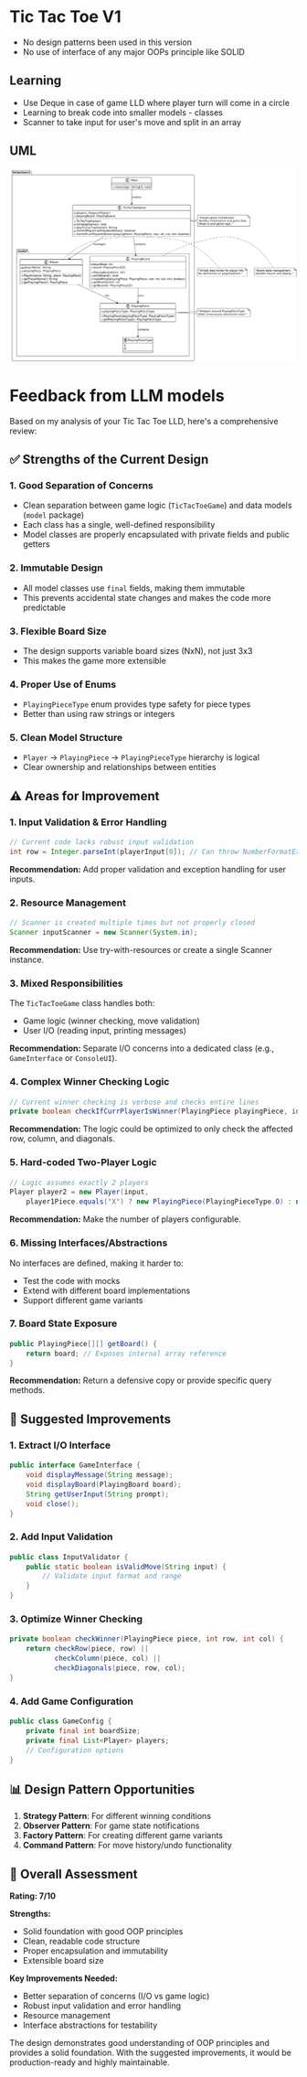 # Tic Tac Toe V1

- No design patterns been used in this version
- No use of interface of any major OOPs principle like SOLID

## Learning

- Use Deque in case of game LLD where player turn will come in a circle
- Learning to break code into smaller models - classes
- Scanner to take input for user's move and split in an array

## UML

![TicTacToe_V1_UML](/images/TicTacToe_V1_UML.png)

# Feedback from LLM models

Based on my analysis of your Tic Tac Toe LLD, here's a comprehensive review:

## ✅ **Strengths of the Current Design**

### 1. **Good Separation of Concerns**
- Clean separation between game logic (`TicTacToeGame`) and data models (`model` package)
- Each class has a single, well-defined responsibility
- Model classes are properly encapsulated with private fields and public getters

### 2. **Immutable Design**
- All model classes use `final` fields, making them immutable
- This prevents accidental state changes and makes the code more predictable

### 3. **Flexible Board Size**
- The design supports variable board sizes (NxN), not just 3x3
- This makes the game more extensible

### 4. **Proper Use of Enums**
- `PlayingPieceType` enum provides type safety for piece types
- Better than using raw strings or integers

### 5. **Clean Model Structure**
- `Player` → `PlayingPiece` → `PlayingPieceType` hierarchy is logical
- Clear ownership and relationships between entities

## ⚠️ **Areas for Improvement**

### 1. **Input Validation & Error Handling**
```java
// Current code lacks robust input validation
int row = Integer.parseInt(playerInput[0]); // Can throw NumberFormatException
```

**Recommendation:** Add proper validation and exception handling for user inputs.

### 2. **Resource Management**
```java
// Scanner is created multiple times but not properly closed
Scanner inputScanner = new Scanner(System.in);
```

**Recommendation:** Use try-with-resources or create a single Scanner instance.

### 3. **Mixed Responsibilities**
The `TicTacToeGame` class handles both:
- Game logic (winner checking, move validation)
- User I/O (reading input, printing messages)

**Recommendation:** Separate I/O concerns into a dedicated class (e.g., `GameInterface` or `ConsoleUI`).

### 4. **Complex Winner Checking Logic**
```java
// Current winner checking is verbose and checks entire lines
private boolean checkIfCurrPlayerIsWinner(PlayingPiece playingPiece, int row, int col)
```

**Recommendation:** The logic could be optimized to only check the affected row, column, and diagonals.

### 5. **Hard-coded Two-Player Logic**
```java
// Logic assumes exactly 2 players
Player player2 = new Player(input,
    player1Piece.equals("X") ? new PlayingPiece(PlayingPieceType.O) : new PlayingPiece(PlayingPieceType.X));
```

**Recommendation:** Make the number of players configurable.

### 6. **Missing Interfaces/Abstractions**
No interfaces are defined, making it harder to:
- Test the code with mocks
- Extend with different board implementations
- Support different game variants

### 7. **Board State Exposure**
```java
public PlayingPiece[][] getBoard() {
    return board; // Exposes internal array reference
}
```

**Recommendation:** Return a defensive copy or provide specific query methods.

## 🔄 **Suggested Improvements**

### 1. **Extract I/O Interface**
```java
public interface GameInterface {
    void displayMessage(String message);
    void displayBoard(PlayingBoard board);
    String getUserInput(String prompt);
    void close();
}
```

### 2. **Add Input Validation**
```java
public class InputValidator {
    public static boolean isValidMove(String input) {
        // Validate input format and range
    }
}
```

### 3. **Optimize Winner Checking**
```java
private boolean checkWinner(PlayingPiece piece, int row, int col) {
    return checkRow(piece, row) || 
           checkColumn(piece, col) || 
           checkDiagonals(piece, row, col);
}
```

### 4. **Add Game Configuration**
```java
public class GameConfig {
    private final int boardSize;
    private final List<Player> players;
    // Configuration options
}
```

## 📊 **Design Pattern Opportunities**

1. **Strategy Pattern**: For different winning conditions
2. **Observer Pattern**: For game state notifications
3. **Factory Pattern**: For creating different game variants
4. **Command Pattern**: For move history/undo functionality

## 🎯 **Overall Assessment**

**Rating: 7/10**

**Strengths:**
- Solid foundation with good OOP principles
- Clean, readable code structure
- Proper encapsulation and immutability
- Extensible board size

**Key Improvements Needed:**
- Better separation of concerns (I/O vs game logic)
- Robust input validation and error handling
- Resource management
- Interface abstractions for testability

The design demonstrates good understanding of OOP principles and provides a solid foundation. With the suggested improvements, it would be production-ready and highly maintainable.